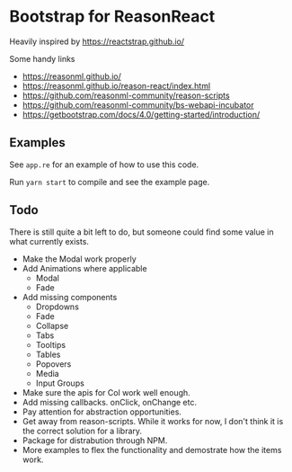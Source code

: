 
# Bootstrap for ReasonReact

Heavily inspired by https://reactstrap.github.io/

Some handy links
* https://reasonml.github.io/
* https://reasonml.github.io/reason-react/index.html
* https://github.com/reasonml-community/reason-scripts
* https://github.com/reasonml-community/bs-webapi-incubator
* https://getbootstrap.com/docs/4.0/getting-started/introduction/

## Examples

See `app.re` for an example of how to use this code.

Run `yarn start` to compile and see the example page.

## Todo

There is still quite a bit left to do, but someone could find some value in what currently exists.
* Make the Modal work properly
* Add Animations where applicable
    * Modal
    * Fade
* Add missing components
    * Dropdowns
    * Fade
    * Collapse
    * Tabs
    * Tooltips
    * Tables
    * Popovers
    * Media
    * Input Groups
* Make sure the apis for Col work well enough.
* Add missing callbacks. onClick, onChange etc.
* Pay attention for abstraction opportunities.
* Get away from reason-scripts. While it works for now, I don't think it is the correct solution for a library.
* Package for distrabution through NPM.
* More examples to flex the functionality and demostrate how the items work.

